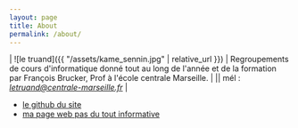 ```yaml
---
layout: page
title: About
permalink: /about/
---
```



| ![le truand]({{ "/assets/kame_sennin.jpg" | relative_url }}) | Regroupements de cours d'informatique donné tout au long de l'année et de la formation par François Brucker, Prof à l'école centrale Marseille. |
|| mél : *letruand@centrale-marseille.fr* |

- [le github du site](https://github.com/FrancoisBrucker)
- [ma page web pas du tout informative](https://fbrucker.perso.centrale-marseille.fr/)


